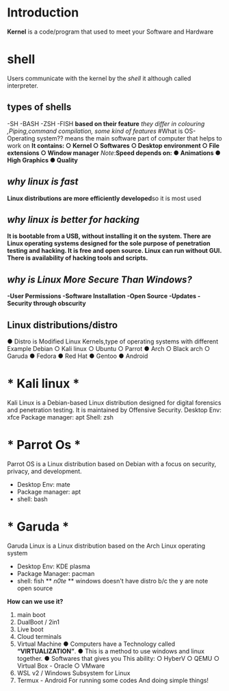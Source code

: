 # Introduction 
**Kernel**
 is a code/program that used to meet your Software and Hardware
# shell
Users communicate with the kernel by the *shell* it although called interpreter.
## types of shells
-SH
-BASH
-ZSH
-FISH
**based on their feature**
*they differ in colouring ,Piping,command compilation, some kind of features*
#What is OS- Operating system??
means the main software part of computer that helps to work on
**It contains:
○ Kernel
○ Softwares
○ Desktop environment
○ File extensions
○ Window manager**
*Note*:**Speed depends on:
	● Animations
	● High Graphics
	● Quality**
## *why linux is fast*
**Linux distributions are more efficiently developed**so it is most used
## *why linux is better for hacking*
**It is bootable from a USB, 
without installing it on the system.
There are Linux operating systems designed for the sole purpose of penetration testing and hacking.
It is free and open source.
Linux can run without GUI.
There is availability of hacking tools and scripts.**
## *why is Linux More Secure Than Windows?*
**-User Permissions
-Software Installation
-Open Source
-Updates
-Security through obscurity**
## **Linux distributions/distro**
● Distro is Modified Linux Kernels,type of operating systems with different
Example 
Debian
○ Kali linux
○ Ubuntu
○ Parrot
● Arch
○ Black 
arch
○ Garuda
● Fedora
● Red Hat
● Gentoo
● Android
# * **Kali linux** *
Kali Linux is a Debian-based Linux distribution designed for
digital forensics and penetration testing. It is maintained by Offensive Security.
Desktop Env: xfce
Package manager: apt
Shell: zsh
# * **Parrot Os** *
Parrot OS is a Linux distribution based on Debian with a focus on security, privacy, and development.
- Desktop Env: mate
- Package manager: apt
- shell: bash
# * **Garuda** *
Garuda Linux is a Linux distribution based on the Arch Linux operating system
- Desktop Env: KDE plasma
- Package Manager: pacman
- shell: fish
** *n0te* ** windows doesn't have distro b/c the y are note open source 

**How can we use it?**
1) main boot
2) DualBoot / 2in1
3) Live boot
4) Cloud terminals
5) Virtual Machine
● Computers have a Technology called **“VIRTUALIZATION”**.
● This is a method to use windows and linux together.
● Softwares that gives you This ability:
○ HyberV
○ QEMU
○ Virtual Box - Oracle
○ VMware
6) WSL v2 / Windows Subsystem for Linux
7) Termux - Android
For running some codes And doing simple things!
